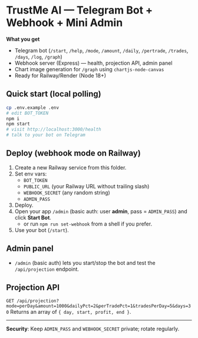 # TrustMe AI — Telegram Bot + Webhook + Mini Admin

**What you get**
- Telegram bot (`/start`, `/help`, `/mode`, `/amount`, `/daily`, `/pertrade`, `/trades`, `/days`, `/log`, `/graph`)
- Webhook server (Express) — health, projection API, admin panel
- Chart image generation for `/graph` using `chartjs-node-canvas`
- Ready for Railway/Render (Node 18+)

## Quick start (local polling)
```bash
cp .env.example .env
# edit BOT_TOKEN
npm i
npm start
# visit http://localhost:3000/health
# talk to your bot on Telegram
```

## Deploy (webhook mode on Railway)
1. Create a new Railway service from this folder.
2. Set env vars:
   - `BOT_TOKEN`
   - `PUBLIC_URL` (your Railway URL without trailing slash)
   - `WEBHOOK_SECRET` (any random string)
   - `ADMIN_PASS`
3. Deploy.
4. Open your app `/admin` (basic auth: user **admin**, pass = `ADMIN_PASS`) and click **Start Bot**.
   - or run `npm run set-webhook` from a shell if you prefer.
5. Use your bot (`/start`).

## Admin panel
- `/admin` (basic auth) lets you start/stop the bot and test the `/api/projection` endpoint.

## Projection API
`GET /api/projection?mode=perDay&amount=1000&dailyPct=2&perTradePct=1&tradesPerDay=5&days=30`
Returns an array of `{ day, start, profit, end }`.

---
**Security**: Keep `ADMIN_PASS` and `WEBHOOK_SECRET` private; rotate regularly.
